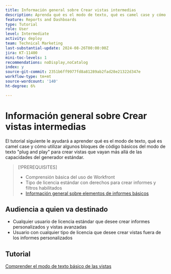 ```yaml
---
title: Información general sobre Crear vistas intermedias
description: Aprenda qué es el modo de texto, qué es camel case y cómo utilizar algunos bloques de código básicos del modo de texto "plug and play" para crear vistas que vayan más allá de las capacidades del generador estándar.
feature: Reports and Dashboards
type: Tutorial
role: User
level: Intermediate
activity: deploy
team: Technical Marketing
last-substantial-update: 2024-08-26T00:00:00Z
jira: KT-11400
mini-toc-levels: 1
recommendations: noDisplay,noCatalog
index: y
source-git-commit: 2351b6ff9977fd8a81289ab2fad28e21322d347e
workflow-type: tm+mt
source-wordcount: '140'
ht-degree: 6%

---
```



# Información general sobre Crear vistas intermedias

El tutorial siguiente le ayudará a aprender qué es el modo de texto, qué es camel case y cómo utilizar algunos bloques de código básicos del modo de texto &quot;plug and play&quot; para crear vistas que vayan más allá de las capacidades del generador estándar.

>[!PREREQUISITES]
>
>* Comprensión básica del uso de Workfront
>* Tipo de licencia estándar con derechos para crear informes y filtros habilitados
>* [Información general sobre elementos de informes básicos](https://experienceleague.adobe.com/?recommended=Workfront-U-1-2022.1.reporting)

## Audiencia a quien va destinado

* Cualquier usuario de licencia estándar que desee crear informes personalizados y vistas avanzadas
* Usuario con cualquier tipo de licencia que desee crear vistas fuera de los informes personalizados


## Tutorial

[Comprender el modo de texto básico de las vistas](basic-text-mode-for-views.md)

